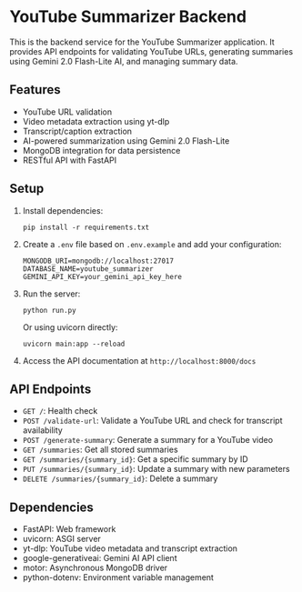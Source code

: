 # YouTube Summarizer Backend

This is the backend service for the YouTube Summarizer application. It provides API endpoints for validating YouTube URLs, generating summaries using Gemini 2.0 Flash-Lite AI, and managing summary data.

## Features

- YouTube URL validation
- Video metadata extraction using yt-dlp
- Transcript/caption extraction
- AI-powered summarization using Gemini 2.0 Flash-Lite
- MongoDB integration for data persistence
- RESTful API with FastAPI

## Setup

1. Install dependencies:
   ```
   pip install -r requirements.txt
   ```

2. Create a `.env` file based on `.env.example` and add your configuration:
   ```
   MONGODB_URI=mongodb://localhost:27017
   DATABASE_NAME=youtube_summarizer
   GEMINI_API_KEY=your_gemini_api_key_here
   ```

3. Run the server:
   ```
   python run.py
   ```
   
   Or using uvicorn directly:
   ```
   uvicorn main:app --reload
   ```

4. Access the API documentation at `http://localhost:8000/docs`

## API Endpoints

- `GET /`: Health check
- `POST /validate-url`: Validate a YouTube URL and check for transcript availability
- `POST /generate-summary`: Generate a summary for a YouTube video
- `GET /summaries`: Get all stored summaries
- `GET /summaries/{summary_id}`: Get a specific summary by ID
- `PUT /summaries/{summary_id}`: Update a summary with new parameters
- `DELETE /summaries/{summary_id}`: Delete a summary

## Dependencies

- FastAPI: Web framework
- uvicorn: ASGI server
- yt-dlp: YouTube video metadata and transcript extraction
- google-generativeai: Gemini AI API client
- motor: Asynchronous MongoDB driver
- python-dotenv: Environment variable management
